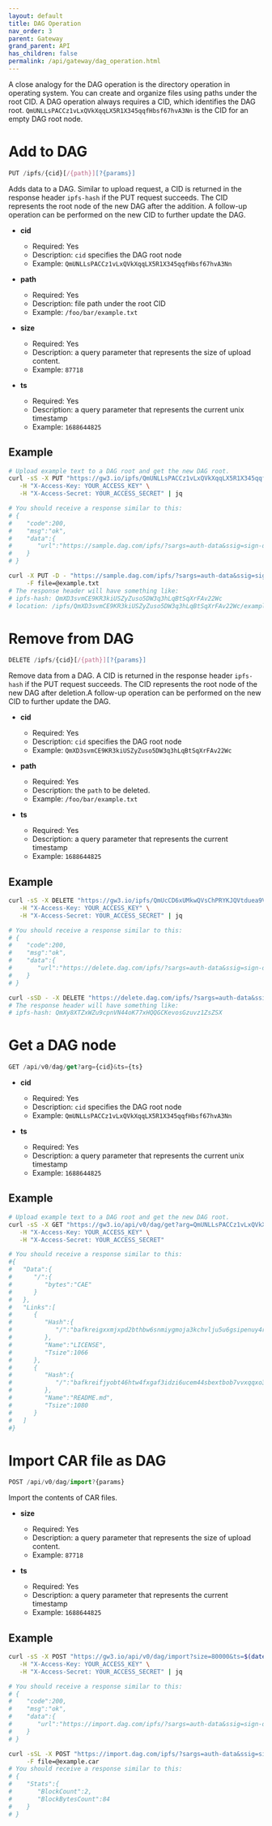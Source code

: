```yaml
---
layout: default
title: DAG Operation
nav_order: 3
parent: Gateway
grand_parent: API
has_children: false
permalink: /api/gateway/dag_operation.html
---
```


A close analogy for the DAG operation is the directory operation in operating system.
You can create and organize files using paths under the root CID.
A DAG operation always requires a CID, which identifies the DAG root.
`QmUNLLsPACCz1vLxQVkXqqLX5R1X345qqfHbsf67hvA3Nn` is the CID for an empty DAG root node.

# Add to DAG

```javascript
PUT /ipfs/{cid}[/{path}][?{params}]
```

Adds data to a DAG. Similar to upload request, a CID is returned in the response header `ipfs-hash` if the PUT request succeeds. The CID represents the root node of the new DAG after the addition. A follow-up operation can be performed on the new CID to further update the DAG.

- **cid**
  - Required: Yes
  - Description: `cid` specifies the DAG root node
  - Example: `QmUNLLsPACCz1vLxQVkXqqLX5R1X345qqfHbsf67hvA3Nn`

- **path**
  - Required: Yes
  - Description: file path under the root CID
  - Example: `/foo/bar/example.txt`

- **size**
  - Required: Yes
  - Description: a query parameter that represents the size of upload content.
  - Example: `87718`

- **ts**
  - Required: Yes
  - Description: a query parameter that represents the current unix timestamp
  - Example: `1688644825`

## Example

```bash
# Upload example text to a DAG root and get the new DAG root.
curl -sS -X PUT "https://gw3.io/ipfs/QmUNLLsPACCz1vLxQVkXqqLX5R1X345qqfHbsf67hvA3Nn/example.txt?size=88718&ts=$(date +%s)" \
   -H "X-Access-Key: YOUR_ACCESS_KEY" \
   -H "X-Access-Secret: YOUR_ACCESS_SECRET" | jq

# You should receive a response similar to this:
# {
#    "code":200,
#    "msg":"ok",
#    "data":{
#       "url":"https://sample.dag.com/ipfs/?sargs=auth-data&ssig=sign-data"
#    }
# }

curl -X PUT -D - "https://sample.dag.com/ipfs/?sargs=auth-data&ssig=sign-data" \
     -F file=@example.txt
# The response header will have something like:
# ipfs-hash: QmXD3svmCE9KR3kiUSZyZuso5DW3q3hLqBtSqXrFAv22Wc
# location: /ipfs/QmXD3svmCE9KR3kiUSZyZuso5DW3q3hLqBtSqXrFAv22Wc/example.txt
```

# Remove from DAG

```javascript
DELETE /ipfs/{cid}[/{path}][?{params}]
```

Remove data from a DAG. A CID is returned in the response header `ipfs-hash` if the PUT request succeeds.
The CID represents the root node of the new DAG after deletion.A follow-up operation can be performed on the new CID to further update the DAG.

- **cid**
  - Required: Yes
  - Description: `cid` specifies the DAG root node
  - Example: `QmXD3svmCE9KR3kiUSZyZuso5DW3q3hLqBtSqXrFAv22Wc`

- **path**
  - Required: Yes
  - Description: the `path` to be deleted.
  - Example: `/foo/bar/example.txt`

- **ts**
  - Required: Yes
  - Description: a query parameter that represents the current timestamp
  - Example: `1688644825`

## Example

```bash
curl -sS -X DELETE "https://gw3.io/ipfs/QmUcCD6xUMkwQVsChPRYKJQVtduea9VFJJjzuEFqa92fYm/example.txt?ts=$(date +%s)" \
   -H "X-Access-Key: YOUR_ACCESS_KEY" \
   -H "X-Access-Secret: YOUR_ACCESS_SECRET" | jq

# You should receive a response similar to this:
# {
#    "code":200,
#    "msg":"ok",
#    "data":{
#       "url":"https://delete.dag.com/ipfs/?sargs=auth-data&ssig=sign-data"
#    }
# }

curl -sSD - -X DELETE "https://delete.dag.com/ipfs/?sargs=auth-data&ssig=sign-data"
# The response header will have something like:
# ipfs-hash: QmXy8XTZxWZu9cpnVN44oK77xHQQGCKevosGzuvz1ZsZSX
```

# Get a DAG node

```javascript
GET /api/v0/dag/get?arg={cid}&ts={ts}
```

- **cid**
  - Required: Yes
  - Description: `cid` specifies the DAG root node
  - Example: `QmUNLLsPACCz1vLxQVkXqqLX5R1X345qqfHbsf67hvA3Nn`

- **ts**
  - Required: Yes
  - Description: a query parameter that represents the current unix timestamp
  - Example: `1688644825`

## Example

```bash
# Upload example text to a DAG root and get the new DAG root.
curl -sS -X GET "https://gw3.io/api/v0/dag/get?arg=QmUNLLsPACCz1vLxQVkXqqLX5R1X345qqfHbsf67hvA3Nn&ts=$(date +%s)" \
   -H "X-Access-Key: YOUR_ACCESS_KEY" \
   -H "X-Access-Secret: YOUR_ACCESS_SECRET"

# You should receive a response similar to this:
#{
#   "Data":{
#      "/":{
#         "bytes":"CAE"
#      }
#   },
#   "Links":[
#      {
#         "Hash":{
#            "/":"bafkreigxxmjxpd2bthbw6snmiygmoja3kchvlju5u6gsipenuy4r3l3yqy"
#         },
#         "Name":"LICENSE",
#         "Tsize":1066
#      },
#      {
#         "Hash":{
#            "/":"bafkreifjyobt46htw4fxgaf3idzi6ucem44sbextbob7vvxqqxo3ezps7e"
#         },
#         "Name":"README.md",
#         "Tsize":1080
#      }
#   ]
#}
```

# Import CAR file as DAG

```javascript
POST /api/v0/dag/import?{params}
```

Import the contents of CAR files.

- **size**
  - Required: Yes
  - Description: a query parameter that represents the size of upload content.
  - Example: `87718`

- **ts**
  - Required: Yes
  - Description: a query parameter that represents the current timestamp
  - Example: `1688644825`

## Example

```bash
curl -sS -X POST "https://gw3.io/api/v0/dag/import?size=80000&ts=$(date +%s)" \
   -H "X-Access-Key: YOUR_ACCESS_KEY" \
   -H "X-Access-Secret: YOUR_ACCESS_SECRET" | jq

# You should receive a response similar to this:
# {
#    "code":200,
#    "msg":"ok",
#    "data":{
#       "url":"https://import.dag.com/ipfs/?sargs=auth-data&ssig=sign-data"
#    }
# }

curl -sSL -X POST "https://import.dag.com/ipfs/?sargs=auth-data&ssig=sign-data" \
     -F file=@example.car
# You should receive a response similar to this:
# {
#    "Stats":{
#       "BlockCount":2,
#       "BlockBytesCount":84
#    }
# }
```
